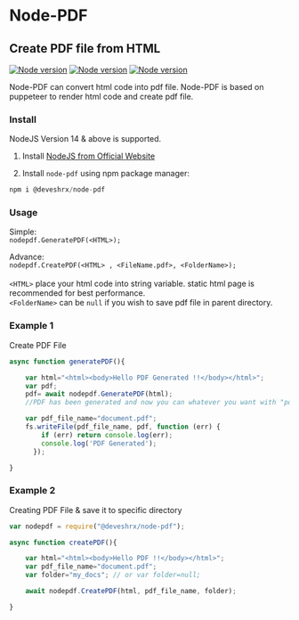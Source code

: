 # Node-PDF 
## Create PDF file from HTML
[![Node version](https://img.shields.io/badge/Version-1.0-blue)](https://www.npmjs.com/package/@deveshrx/node-pdf)
[![Node version](https://img.shields.io/badge/NodeJS%20Version-14+-green)](https://www.npmjs.com/package/@deveshrx/node-pdf)
[![Node version](https://img.shields.io/badge/Developed%20by-Devesh%20Chaudhari-blueviolet)](https://github.com/DeveshRx)

Node-PDF can convert html code into pdf file. Node-PDF is based on puppeteer to render html code and create pdf file.

### Install
NodeJS Version 14 & above is supported.
1) Install [NodeJS from Official Website ](https://nodejs.org/en/)

2) Install `node-pdf` using npm package manager:
```javascript
npm i @deveshrx/node-pdf
```

### Usage
Simple:<br>
`nodepdf.GeneratePDF(<HTML>);` <br>

Advance:<br>
` nodepdf.CreatePDF(<HTML> , <FileName.pdf>, <FolderName>); `<br><br>
`<HTML>` place your html code into string variable. static html page is recommended for best performance. <br>
`<FolderName>` can be `null` if you wish to save pdf file in parent directory.


### Example 1

Create PDF File <br>

```javascript
async function generatePDF(){

    var html="<html><body>Hello PDF Generated !!</body></html>";
    var pdf;
    pdf= await nodepdf.GeneratePDF(html); 
    //PDF has been generated and now you can whatever you want with "pdf" variable

    var pdf_file_name="document.pdf";
    fs.writeFile(pdf_file_name, pdf, function (err) {
        if (err) return console.log(err);
        console.log('PDF Generated');
      });

}
```

### Example 2
Creating PDF File & save it to specific directory <br>

```javascript
var nodepdf = require("@deveshrx/node-pdf");

async function createPDF(){

    var html="<html><body>Hello PDF !!</body></html>";
    var pdf_file_name="document.pdf";
    var folder="my_docs"; // or var folder=null;

    await nodepdf.CreatePDF(html, pdf_file_name, folder);

}
```
